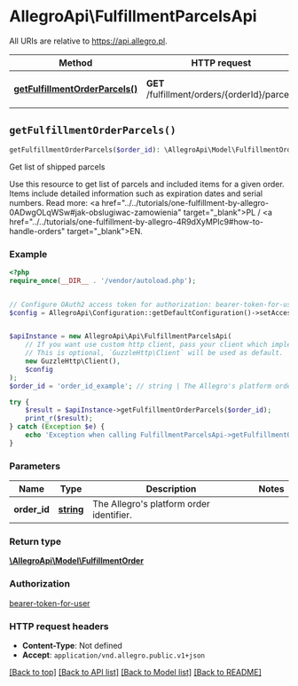 # AllegroApi\FulfillmentParcelsApi

All URIs are relative to https://api.allegro.pl.

Method | HTTP request | Description
------------- | ------------- | -------------
[**getFulfillmentOrderParcels()**](FulfillmentParcelsApi.md#getFulfillmentOrderParcels) | **GET** /fulfillment/orders/{orderId}/parcels | Get list of shipped parcels


## `getFulfillmentOrderParcels()`

```php
getFulfillmentOrderParcels($order_id): \AllegroApi\Model\FulfillmentOrder
```

Get list of shipped parcels

Use this resource to get list of parcels and included items for a given order. Items include detailed information such as expiration dates and serial numbers. Read more: <a href=\"../../tutorials/one-fulfillment-by-allegro-0ADwgOLqWSw#jak-obslugiwac-zamowienia\" target=\"_blank\">PL</a> / <a href=\"../../tutorials/one-fulfillment-by-allegro-4R9dXyMPlc9#how-to-handle-orders\" target=\"_blank\">EN</a>.

### Example

```php
<?php
require_once(__DIR__ . '/vendor/autoload.php');


// Configure OAuth2 access token for authorization: bearer-token-for-user
$config = AllegroApi\Configuration::getDefaultConfiguration()->setAccessToken('YOUR_ACCESS_TOKEN');


$apiInstance = new AllegroApi\Api\FulfillmentParcelsApi(
    // If you want use custom http client, pass your client which implements `GuzzleHttp\ClientInterface`.
    // This is optional, `GuzzleHttp\Client` will be used as default.
    new GuzzleHttp\Client(),
    $config
);
$order_id = 'order_id_example'; // string | The Allegro's platform order identifier.

try {
    $result = $apiInstance->getFulfillmentOrderParcels($order_id);
    print_r($result);
} catch (Exception $e) {
    echo 'Exception when calling FulfillmentParcelsApi->getFulfillmentOrderParcels: ', $e->getMessage(), PHP_EOL;
}
```

### Parameters

Name | Type | Description  | Notes
------------- | ------------- | ------------- | -------------
 **order_id** | [**string**](../Model/.md)| The Allegro&#39;s platform order identifier. |

### Return type

[**\AllegroApi\Model\FulfillmentOrder**](../Model/FulfillmentOrder.md)

### Authorization

[bearer-token-for-user](../../README.md#bearer-token-for-user)

### HTTP request headers

- **Content-Type**: Not defined
- **Accept**: `application/vnd.allegro.public.v1+json`

[[Back to top]](#) [[Back to API list]](../../README.md#endpoints)
[[Back to Model list]](../../README.md#models)
[[Back to README]](../../README.md)
